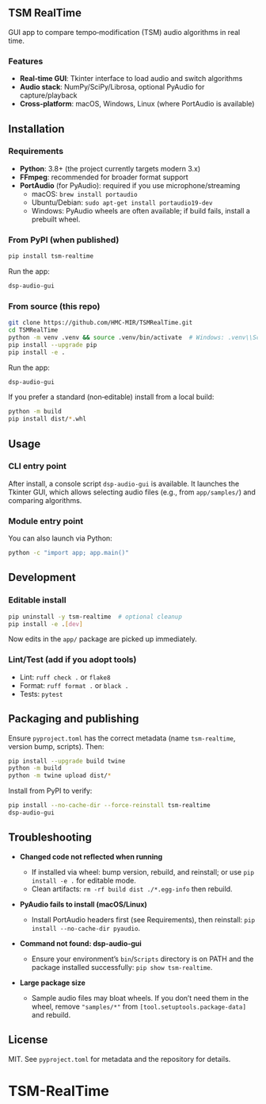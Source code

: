 ## TSM RealTime

GUI app to compare tempo‑modification (TSM) audio algorithms in real time.

### Features
- **Real‑time GUI**: Tkinter interface to load audio and switch algorithms
- **Audio stack**: NumPy/SciPy/Librosa, optional PyAudio for capture/playback
- **Cross‑platform**: macOS, Windows, Linux (where PortAudio is available)

## Installation

### Requirements
- **Python**: 3.8+ (the project currently targets modern 3.x)
- **FFmpeg**: recommended for broader format support
- **PortAudio** (for PyAudio): required if you use microphone/streaming
  - macOS: `brew install portaudio`
  - Ubuntu/Debian: `sudo apt-get install portaudio19-dev`
  - Windows: PyAudio wheels are often available; if build fails, install a prebuilt wheel.

### From PyPI (when published)
```bash
pip install tsm-realtime
```

Run the app:
```bash
dsp-audio-gui
```

### From source (this repo)
```bash
git clone https://github.com/HMC-MIR/TSMRealTime.git
cd TSMRealTime
python -m venv .venv && source .venv/bin/activate  # Windows: .venv\\Scripts\\activate
pip install --upgrade pip
pip install -e .
```

Run the app:
```bash
dsp-audio-gui
```

If you prefer a standard (non‑editable) install from a local build:
```bash
python -m build
pip install dist/*.whl
```

## Usage

### CLI entry point
After install, a console script `dsp-audio-gui` is available. It launches the Tkinter GUI, which allows selecting audio files (e.g., from `app/samples/`) and comparing algorithms.

### Module entry point
You can also launch via Python:
```bash
python -c "import app; app.main()"
```

## Development

### Editable install
```bash
pip uninstall -y tsm-realtime  # optional cleanup
pip install -e .[dev]
```

Now edits in the `app/` package are picked up immediately.

### Lint/Test (add if you adopt tools)
- Lint: `ruff check .` or `flake8`
- Format: `ruff format .` or `black .`
- Tests: `pytest`

## Packaging and publishing

Ensure `pyproject.toml` has the correct metadata (name `tsm-realtime`, version bump, scripts). Then:
```bash
pip install --upgrade build twine
python -m build
python -m twine upload dist/*
```

Install from PyPI to verify:
```bash
pip install --no-cache-dir --force-reinstall tsm-realtime
dsp-audio-gui
```

## Troubleshooting

- **Changed code not reflected when running**
  - If installed via wheel: bump version, rebuild, and reinstall; or use `pip install -e .` for editable mode.
  - Clean artifacts: `rm -rf build dist ./*.egg-info` then rebuild.

- **PyAudio fails to install (macOS/Linux)**
  - Install PortAudio headers first (see Requirements), then reinstall: `pip install --no-cache-dir pyaudio`.

- **Command not found: dsp-audio-gui**
  - Ensure your environment’s `bin`/`Scripts` directory is on PATH and the package installed successfully: `pip show tsm-realtime`.

- **Large package size**
  - Sample audio files may bloat wheels. If you don’t need them in the wheel, remove `"samples/*"` from `[tool.setuptools.package-data]` and rebuild.

## License

MIT. See `pyproject.toml` for metadata and the repository for details.

# TSM-RealTime